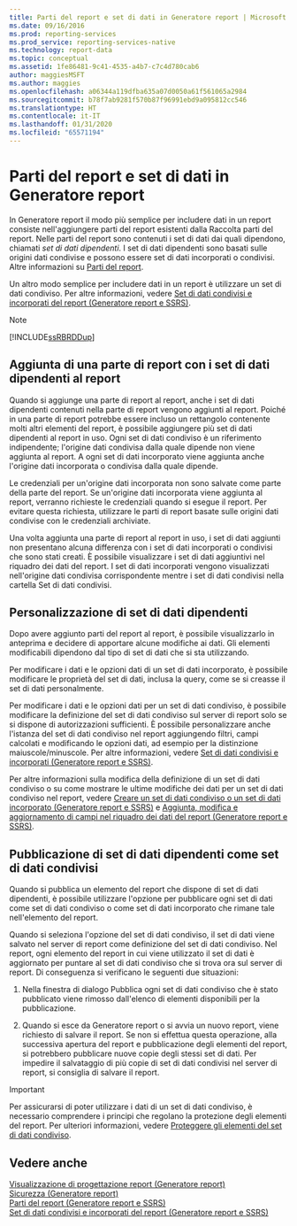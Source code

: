```yaml
---
title: Parti del report e set di dati in Generatore report | Microsoft Docs
ms.date: 09/16/2016
ms.prod: reporting-services
ms.prod_service: reporting-services-native
ms.technology: report-data
ms.topic: conceptual
ms.assetid: 1fe86481-9c41-4535-a4b7-c7c4d780cab6
author: maggiesMSFT
ms.author: maggies
ms.openlocfilehash: a06344a119dfba635a07d0050a61f561065a2984
ms.sourcegitcommit: b78f7ab9281f570b87f96991ebd9a095812cc546
ms.translationtype: HT
ms.contentlocale: it-IT
ms.lasthandoff: 01/31/2020
ms.locfileid: "65571194"
---
```

# <a name="report-parts-and-datasets-in-report-builder"></a>Parti del report e set di dati in Generatore report
  In Generatore report il modo più semplice per includere dati in un report consiste nell'aggiungere parti del report esistenti dalla Raccolta parti del report. Nelle parti del report sono contenuti i set di dati dai quali dipendono, chiamati *set di dati dipendenti*. I set di dati dipendenti sono basati sulle origini dati condivise e possono essere set di dati incorporati o condivisi. Altre informazioni su [Parti del report](../../reporting-services/report-design/report-parts-report-builder-and-ssrs.md).  
  
 Un altro modo semplice per includere dati in un report è utilizzare un set di dati condiviso. Per altre informazioni, vedere [Set di dati condivisi e incorporati del report &#40;Generatore report e SSRS&#41;](../../reporting-services/report-data/report-embedded-datasets-and-shared-datasets-report-builder-and-ssrs.md).  
  
> [!NOTE]  
>  [!INCLUDE[ssRBRDDup](../../includes/ssrbrddup-md.md)]  
  
##  <a name="Adding"></a> Aggiunta di una parte di report con i set di dati dipendenti al report  
 Quando si aggiunge una parte di report al report, anche i set di dati dipendenti contenuti nella parte di report vengono aggiunti al report. Poiché in una parte di report potrebbe essere incluso un rettangolo contenente molti altri elementi del report, è possibile aggiungere più set di dati dipendenti al report in uso. Ogni set di dati condiviso è un riferimento indipendente; l'origine dati condivisa dalla quale dipende non viene aggiunta al report. A ogni set di dati incorporato viene aggiunta anche l'origine dati incorporata o condivisa dalla quale dipende.  
  
 Le credenziali per un'origine dati incorporata non sono salvate come parte della parte del report. Se un'origine dati incorporata viene aggiunta al report, verranno richieste le credenziali quando si esegue il report. Per evitare questa richiesta, utilizzare le parti di report basate sulle origini dati condivise con le credenziali archiviate.  
  
 Una volta aggiunta una parte di report al report in uso, i set di dati aggiunti non presentano alcuna differenza con i set di dati incorporati o condivisi che sono stati creati. È possibile visualizzare i set di dati aggiuntivi nel riquadro dei dati del report. I set di dati incorporati vengono visualizzati nell'origine dati condivisa corrispondente mentre i set di dati condivisi nella cartella Set di dati condivisi.  
  
##  <a name="Customizing"></a> Personalizzazione di set di dati dipendenti  
 Dopo avere aggiunto parti del report al report, è possibile visualizzarlo in anteprima e decidere di apportare alcune modifiche ai dati. Gli elementi modificabili dipendono dal tipo di set di dati che si sta utilizzando.  
  
 Per modificare i dati e le opzioni dati di un set di dati incorporato, è possibile modificare le proprietà del set di dati, inclusa la query, come se si creasse il set di dati personalmente.  
  
 Per modificare i dati e le opzioni dati per un set di dati condiviso, è possibile modificare la definizione del set di dati condiviso sul server di report solo se si dispone di autorizzazioni sufficienti. È possibile personalizzare anche l'istanza del set di dati condiviso nel report aggiungendo filtri, campi calcolati e modificando le opzioni dati, ad esempio per la distinzione maiuscole/minuscole. Per altre informazioni, vedere [Set di dati condivisi e incorporati &#40;Generatore report e SSRS&#41;](../../reporting-services/report-data/embedded-and-shared-datasets-report-builder-and-ssrs.md).  
  
 Per altre informazioni sulla modifica della definizione di un set di dati condiviso o su come mostrare le ultime modifiche dei dati per un set di dati condiviso nel report, vedere [Creare un set di dati condiviso o un set di dati incorporato &#40;Generatore report e SSRS&#41;](../../reporting-services/report-data/create-a-shared-dataset-or-embedded-dataset-report-builder-and-ssrs.md) e [Aggiunta, modifica e aggiornamento di campi nel riquadro dei dati del report &#40;Generatore report e SSRS&#41;](../../reporting-services/report-data/add-edit-refresh-fields-in-the-report-data-pane-report-builder-and-ssrs.md).  
  
##  <a name="Publishing"></a> Pubblicazione di set di dati dipendenti come set di dati condivisi  
 Quando si pubblica un elemento del report che dispone di set di dati dipendenti, è possibile utilizzare l'opzione per pubblicare ogni set di dati come set di dati condiviso o come set di dati incorporato che rimane tale nell'elemento del report.  
  
 Quando si seleziona l'opzione del set di dati condiviso, il set di dati viene salvato nel server di report come definizione del set di dati condiviso. Nel report, ogni elemento del report in cui viene utilizzato il set di dati è aggiornato per puntare al set di dati condiviso che si trova ora sul server di report. Di conseguenza si verificano le seguenti due situazioni:  
  
1.  Nella finestra di dialogo Pubblica ogni set di dati condiviso che è stato pubblicato viene rimosso dall'elenco di elementi disponibili per la pubblicazione.  
  
2.  Quando si esce da Generatore report o si avvia un nuovo report, viene richiesto di salvare il report. Se non si effettua questa operazione, alla successiva apertura del report e pubblicazione degli elementi del report, si potrebbero pubblicare nuove copie degli stessi set di dati. Per impedire il salvataggio di più copie di set di dati condivisi nel server di report, si consiglia di salvare il report.  
  
> [!IMPORTANT]  
>  Per assicurarsi di poter utilizzare i dati di un set di dati condiviso, è necessario comprendere i principi che regolano la protezione degli elementi del report. Per ulteriori informazioni, vedere [Proteggere gli elementi del set di dati condiviso](../../reporting-services/security/secure-shared-dataset-items.md).  
  
## <a name="see-also"></a>Vedere anche  
 [Visualizzazione di progettazione report &#40;Generatore report&#41;](../../reporting-services/report-builder/report-design-view-report-builder.md)   
 [Sicurezza &#40;Generatore report&#41;](../../reporting-services/report-builder/security-report-builder.md)   
 [Parti del report &#40;Generatore report e SSRS&#41;](../../reporting-services/report-design/report-parts-report-builder-and-ssrs.md)   
 [Set di dati condivisi e incorporati del report &#40;Generatore report e SSRS&#41;](../../reporting-services/report-data/report-embedded-datasets-and-shared-datasets-report-builder-and-ssrs.md)  
  
  
